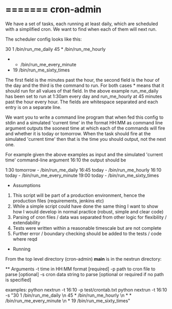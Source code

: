 =======
cron-admin
==========

We have a set of tasks, each running at least daily, which are scheduled with a simplified cron. We want to find when each of them will next run.

The scheduler config looks like this:

30 1 /bin/run_me_daily
45 * /bin/run_me_hourly
* * /bin/run_me_every_minute
* 19 /bin/run_me_sixty_times

The first field is the minutes past the hour, the second field is the hour of the day and the third is the command to run. For both cases * means that it should run for all values of that field. In the above example run_me_daily has been set to run at 1:30am every day and run_me_hourly at 45 minutes past the hour every hour. The fields are whitespace separated and each entry is on a separate line.

We want you to write a command line program that when fed this config to stdin and a simulated 'current time' in the format HH:MM as command line argument outputs the soonest time at which each of the commands will fire and whether it is today or tomorrow. When the task should fire at the simulated 'current time' then that is the time you should output, not the next one.

For example given the above examples as input and the simulated 'current time' command-line argument 16:10 the output should be

1:30 tomorrow - /bin/run_me_daily
16:45 today - /bin/run_me_hourly
16:10 today - /bin/run_me_every_minute
19:00 today - /bin/run_me_sixty_times

* Assumptions

1. This script will be part of a production environment, hence the production files (requirements, jenkins etc)
2. While a simple script could have done the same thing I want to show how I would develop in normal practice (robust, simple and clear code)
3. Parsing of cron files / data was separated from other logic for flexibility / extendability
4. Tests were written within a reasonable timescale but are not complete
5. Further error / boundary checking should be added to the tests / code where reqd

* Running

From the top level directory (cron-admin) __main__ is in the nextrun directory:

** Arguments
-t time in HH:MM format [required]
-p path to cron file to parse [optional]
-s cron data string to parse [optional or required if no path is specified]

examples:
python nextrun -t 16:10 -p test/crontab.txt
python nextrun -t 16:10 -s "30 1 /bin/run_me_daily \n 45 * /bin/run_me_hourly \n * * /bin/run_me_every_minute \n * 19 /bin/run_me_sixty_times"


